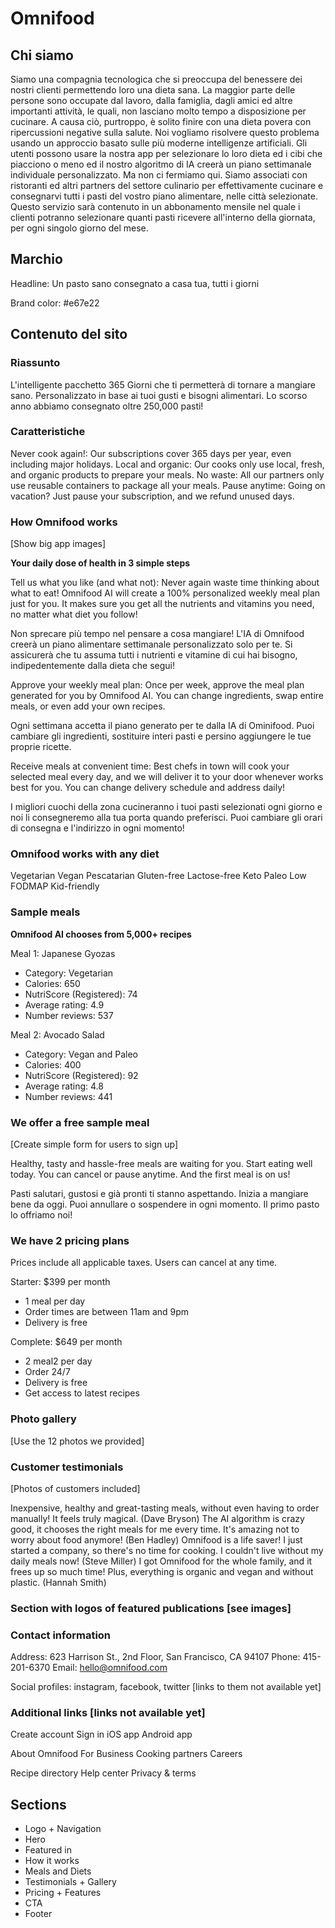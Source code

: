 # Omnifood

## Chi siamo

Siamo una compagnia tecnologica che si preoccupa del benessere dei nostri clienti permettendo loro una dieta sana. La maggior parte delle persone sono occupate dal lavoro, dalla famiglia, dagli amici ed altre importanti attività, le quali, non lasciano molto tempo a disposizione per cucinare. A causa ciò, purtroppo, è solito finire con una dieta povera con ripercussioni negative sulla salute. Noi vogliamo risolvere questo problema usando un approccio basato sulle più moderne intelligenze artificiali. Gli utenti possono usare la nostra app per selezionare lo loro dieta ed i cibi che piacciono o meno ed il nostro algoritmo di IA creerà un piano settimanale individuale personalizzato. Ma non ci fermiamo qui. Siamo associati con ristoranti ed altri partners del settore culinario per effettivamente cucinare e consegnarvi tutti i pasti del vostro piano alimentare, nelle città selezionate. Questo servizio sarà contenuto in un abbonamento mensile nel quale i clienti potranno selezionare quanti pasti ricevere all'interno della giornata, per ogni singolo giorno del mese.

## Marchio

Headline: Un pasto sano consegnato a casa tua, tutti i giorni

Brand color: #e67e22

## Contenuto del sito

### Riassunto

L'intelligente pacchetto 365 Giorni che ti permetterà di tornare a mangiare sano. Personalizzato in base ai tuoi gusti e bisogni alimentari. Lo scorso anno abbiamo consegnato oltre 250,000 pasti!

### Caratteristiche

Never cook again!: Our subscriptions cover 365 days per year, even including major holidays.
Local and organic: Our cooks only use local, fresh, and organic products to prepare your meals.
No waste: All our partners only use reusable containers to package all your meals.
Pause anytime: Going on vacation? Just pause your subscription, and we refund unused days.

### How Omnifood works

[Show big app images]

**Your daily dose of health in 3 simple steps**

Tell us what you like (and what not): Never again waste time thinking about what to eat! Omnifood AI will create a 100% personalized weekly meal plan just for you. It makes sure you get all the nutrients and vitamins you need, no matter what diet you follow!

Non sprecare più tempo nel pensare a cosa mangiare! L'IA di Omnifood creerà un piano alimentare settimanale personalizzato solo per te. Si assicurerà che tu assuma tutti i nutrienti e vitamine di cui hai bisogno, indipedentemente dalla dieta che segui!

Approve your weekly meal plan: Once per week, approve the meal plan generated for you by Omnifood AI. You can change ingredients, swap entire meals, or even add your own recipes.

Ogni settimana accetta il piano generato per te dalla IA di Ominifood. Puoi cambiare gli ingredienti, sostituire interi pasti e persino aggiungere le tue proprie ricette.

Receive meals at convenient time: Best chefs in town will cook your selected meal every day, and we will deliver it to your door whenever works best for you. You can change delivery schedule and address daily!

I migliori cuochi della zona cucineranno i tuoi pasti selezionati ogni giorno e noi li consegneremo alla tua porta quando preferisci. Puoi cambiare gli orari di consegna e l'indirizzo in ogni momento!

### Omnifood works with any diet

Vegetarian
Vegan
Pescatarian
Gluten-free
Lactose-free
Keto
Paleo
Low FODMAP
Kid-friendly

### Sample meals

**Omnifood AI chooses from 5,000+ recipes**

Meal 1: Japanese Gyozas

- Category: Vegetarian
- Calories: 650
- NutriScore (Registered): 74
- Average rating: 4.9
- Number reviews: 537

Meal 2: Avocado Salad

- Category: Vegan and Paleo
- Calories: 400
- NutriScore (Registered): 92
- Average rating: 4.8
- Number reviews: 441

### We offer a free sample meal

[Create simple form for users to sign up]

Healthy, tasty and hassle-free meals are waiting for you. Start eating well today. You can cancel or pause anytime. And the first meal is on us!

Pasti salutari, gustosi e già pronti ti stanno aspettando. Inizia a mangiare bene da oggi. Puoi annullare o sospendere in ogni momento. Il primo pasto lo offriamo noi!

### We have 2 pricing plans

Prices include all applicable taxes. Users can cancel at any time.

Starter: $399 per month

- 1 meal per day
- Order times are between 11am and 9pm
- Delivery is free

Complete: $649 per month

- 2 meal2 per day
- Order 24/7
- Delivery is free
- Get access to latest recipes

### Photo gallery

[Use the 12 photos we provided]

### Customer testimonials

[Photos of customers included]

Inexpensive, healthy and great-tasting meals, without even having to order manually! It feels truly magical. (Dave Bryson)
The AI algorithm is crazy good, it chooses the right meals for me every time. It's amazing not to worry about food anymore! (Ben Hadley)
Omnifood is a life saver! I just started a company, so there's no time for cooking. I couldn't live without my daily meals now! (Steve Miller)
I got Omnifood for the whole family, and it frees up so much time! Plus, everything is organic and vegan and without plastic. (Hannah Smith)

### Section with logos of featured publications [see images]

### Contact information

Address: 623 Harrison St., 2nd Floor, San Francisco, CA 94107
Phone: 415-201-6370
Email: hello@omnifood.com

Social profiles: instagram, facebook, twitter [links to them not available yet]

### Additional links [links not available yet]

Create account
Sign in
iOS app
Android app

About Omnifood
For Business
Cooking partners
Careers

Recipe directory
Help center
Privacy & terms

## Sections

- Logo + Navigation
- Hero
- Featured in
- How it works
- Meals and Diets
- Testimonials + Gallery
- Pricing + Features
- CTA
- Footer
